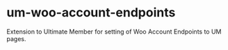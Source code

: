 # um-woo-account-endpoints
Extension to Ultimate Member for setting of Woo Account Endpoints to UM pages.
